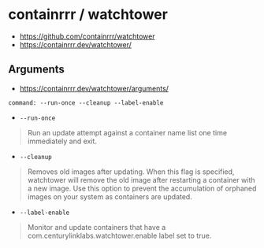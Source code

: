 # containrrr / watchtower

- https://github.com/containrrr/watchtower
- https://containrrr.dev/watchtower/

## Arguments

- https://containrrr.dev/watchtower/arguments/

```
command: --run-once --cleanup --label-enable
```

- `--run-once`

> Run an update attempt against a container name list one time immediately and exit.

- `--cleanup`

> Removes old images after updating. When this flag is specified, watchtower will remove the old image after restarting a container with a new image. Use this option to prevent the accumulation of orphaned images on your system as containers are updated.

- `--label-enable`

> Monitor and update containers that have a com.centurylinklabs.watchtower.enable label set to true.
